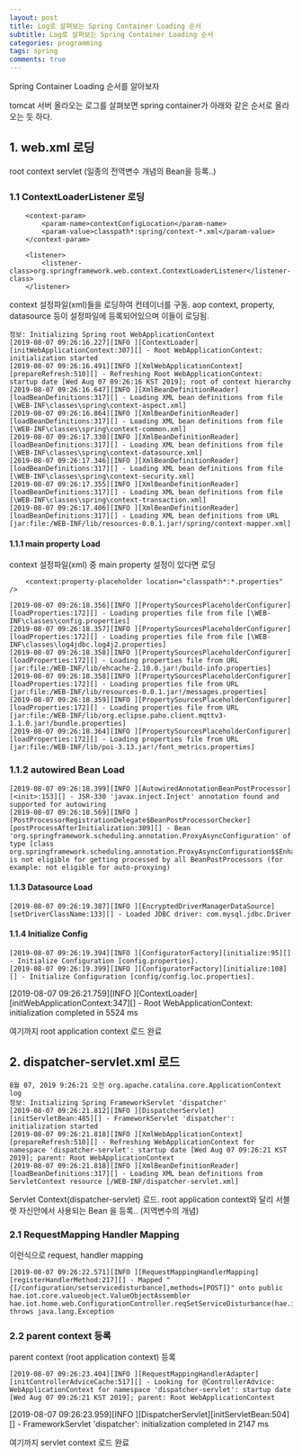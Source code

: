 ```yaml
---
layout: post
title: Log로 살펴보는 Spring Container Loading 순서
subtitle: Log로 살펴보는 Spring Container Loading 순서
categories: programming
tags: spring
comments: true
---
```


Spring Container Loading 순서를 알아보자

tomcat 서버 올라오는 로그를 살펴보면 spring container가 아래와 같은 순서로 올라오는 듯 하다. 

## 1. web.xml 로딩
root context servlet (일종의 전역변수 개념의 Bean을 등록..) 

### 1.1 ContextLoaderListener 로딩
```
    <context-param>
        <param-name>contextConfigLocation</param-name>
        <param-value>classpath*:spring/context-*.xml</param-value>
    </context-param>
    
    <listener>
        <listener-class>org.springframework.web.context.ContextLoaderListener</listener-class>  
    </listener>
```
context 설정파일(xml)들을 로딩하여 컨테이너를 구동.
aop context, property, datasource 등이 설정파일에 등록되어있으며 이들이 로딩됨.

```
정보: Initializing Spring root WebApplicationContext
[2019-08-07 09:26:16.227][INFO ][ContextLoader][initWebApplicationContext:307][] - Root WebApplicationContext: initialization started
[2019-08-07 09:26:16.491][INFO ][XmlWebApplicationContext][prepareRefresh:510][] - Refreshing Root WebApplicationContext: startup date [Wed Aug 07 09:26:16 KST 2019]; root of context hierarchy
[2019-08-07 09:26:16.647][INFO ][XmlBeanDefinitionReader][loadBeanDefinitions:317][] - Loading XML bean definitions from file [\WEB-INF\classes\spring\context-aspect.xml]
[2019-08-07 09:26:16.864][INFO ][XmlBeanDefinitionReader][loadBeanDefinitions:317][] - Loading XML bean definitions from file [\WEB-INF\classes\spring\context-common.xml]
[2019-08-07 09:26:17.330][INFO ][XmlBeanDefinitionReader][loadBeanDefinitions:317][] - Loading XML bean definitions from file [\WEB-INF\classes\spring\context-datasource.xml]
[2019-08-07 09:26:17.346][INFO ][XmlBeanDefinitionReader][loadBeanDefinitions:317][] - Loading XML bean definitions from file [\WEB-INF\classes\spring\context-security.xml]
[2019-08-07 09:26:17.355][INFO ][XmlBeanDefinitionReader][loadBeanDefinitions:317][] - Loading XML bean definitions from file [\WEB-INF\classes\spring\context-transaction.xml]
[2019-08-07 09:26:17.406][INFO ][XmlBeanDefinitionReader][loadBeanDefinitions:317][] - Loading XML bean definitions from URL [jar:file:/WEB-INF/lib/resources-0.0.1.jar!/spring/context-mapper.xml]
```

#### 1.1.1 main property Load
context 설정파일(xml) 중 main property 설정이 있다면 로딩
```
    <context:property-placeholder location="classpath*:*.properties" />
```
```
[2019-08-07 09:26:18.356][INFO ][PropertySourcesPlaceholderConfigurer][loadProperties:172][] - Loading properties file from file [\WEB-INF\classes\config.properties]
[2019-08-07 09:26:18.357][INFO ][PropertySourcesPlaceholderConfigurer][loadProperties:172][] - Loading properties file from file [\WEB-INF\classes\log4jdbc.log4j2.properties]
[2019-08-07 09:26:18.358][INFO ][PropertySourcesPlaceholderConfigurer][loadProperties:172][] - Loading properties file from URL [jar:file:/WEB-INF/lib/ehcache-2.10.0.jar!/build-info.properties]
[2019-08-07 09:26:18.358][INFO ][PropertySourcesPlaceholderConfigurer][loadProperties:172][] - Loading properties file from URL [jar:file:/WEB-INF/lib/resources-0.0.1.jar!/messages.properties]
[2019-08-07 09:26:18.359][INFO ][PropertySourcesPlaceholderConfigurer][loadProperties:172][] - Loading properties file from URL [jar:file:/WEB-INF/lib/org.eclipse.paho.client.mqttv3-1.1.0.jar!/bundle.properties]
[2019-08-07 09:26:18.364][INFO ][PropertySourcesPlaceholderConfigurer][loadProperties:172][] - Loading properties file from URL [jar:file:/WEB-INF/lib/poi-3.13.jar!/font_metrics.properties]
```

### 1.1.2 autowired Bean Load
```
[2019-08-07 09:26:18.399][INFO ][AutowiredAnnotationBeanPostProcessor][<init>:153][] - JSR-330 'javax.inject.Inject' annotation found and supported for autowiring
[2019-08-07 09:26:18.569][INFO ][PostProcessorRegistrationDelegate$BeanPostProcessorChecker][postProcessAfterInitialization:309][] - Bean 'org.springframework.scheduling.annotation.ProxyAsyncConfiguration' of type [class org.springframework.scheduling.annotation.ProxyAsyncConfiguration$$EnhancerBySpringCGLIB$$b9e4c773] is not eligible for getting processed by all BeanPostProcessors (for example: not eligible for auto-proxying)
```

#### 1.1.3 Datasource Load
```
[2019-08-07 09:26:19.387][INFO ][EncryptedDriverManagerDataSource][setDriverClassName:133][] - Loaded JDBC driver: com.mysql.jdbc.Driver
```

#### 1.1.4 Initialize Config
```
[2019-08-07 09:26:19.394][INFO ][ConfiguratorFactory][initialize:95][] - Initialize Configuration [config.properties].
[2019-08-07 09:26:19.399][INFO ][ConfiguratorFactory][initialize:108][] - Initialize Configuration [config/config.loc.properties].
```


[2019-08-07 09:26:21.759][INFO ][ContextLoader][initWebApplicationContext:347][] - Root WebApplicationContext: initialization completed in 5524 ms

여기까지 root application context 로드 완료 

## 2. dispatcher-servlet.xml 로드
```
8월 07, 2019 9:26:21 오전 org.apache.catalina.core.ApplicationContext log
정보: Initializing Spring FrameworkServlet 'dispatcher'
[2019-08-07 09:26:21.812][INFO ][DispatcherServlet][initServletBean:485][] - FrameworkServlet 'dispatcher': initialization started
[2019-08-07 09:26:21.818][INFO ][XmlWebApplicationContext][prepareRefresh:510][] - Refreshing WebApplicationContext for namespace 'dispatcher-servlet': startup date [Wed Aug 07 09:26:21 KST 2019]; parent: Root WebApplicationContext
[2019-08-07 09:26:21.818][INFO ][XmlBeanDefinitionReader][loadBeanDefinitions:317][] - Loading XML bean definitions from ServletContext resource [/WEB-INF/dispatcher-servlet.xml]
```
Servlet Context(dispatcher-servlet) 로드. root application context와 달리 서블렛 자신안에서 사용되는 Bean 을 등록.. (지역변수의 개념)

### 2.1 RequestMapping Handler Mapping

이런식으로 request, handler mapping
```
[2019-08-07 09:26:22.571][INFO ][RequestMappingHandlerMapping][registerHandlerMethod:217][] - Mapped "{[/configuration/setservicedisturbance],methods=[POST]}" onto public hae.iot.core.valueobject.ValueObjectAssembler hae.iot.home.web.ConfigurationController.reqSetServiceDisturbance(hae.iot.core.valueobject.ValueObjectAssembler) throws java.lang.Exception
```

### 2.2 parent context 등록
parent context (root application context) 등록
```
[2019-08-07 09:26:23.404][INFO ][RequestMappingHandlerAdapter][initControllerAdviceCache:517][] - Looking for @ControllerAdvice: WebApplicationContext for namespace 'dispatcher-servlet': startup date [Wed Aug 07 09:26:21 KST 2019]; parent: Root WebApplicationContext
```

[2019-08-07 09:26:23.959][INFO ][DispatcherServlet][initServletBean:504][] - FrameworkServlet 'dispatcher': initialization completed in 2147 ms

여기까지 servlet context 로드 완료
